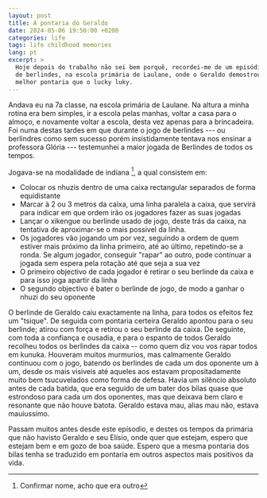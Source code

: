 ```yaml
---
layout: post
title: A pontaria do Geraldo
date: 2024-05-06 19:50:00 +0200
categories: life
tags: life childhood memories
lang: pt
excerpt: >
  Hoje depois do trabalho não sei bem porquê, recordei-me de um episódio no jogo
  de berlindes, na escola primária de Laulane, onde o Geraldo demostrou ter
  melhor pontaria que o lucky luky.
---
```


Andava eu na 7a classe, na escola primária de Laulane. Na altura a minha rotina
era bem simples, ir a escola pelas manhas, voltar a casa para o almoço, e
novamente voltar a escola, desta vez apenas para a brincadeira. Foi numa destas
tardes em que durante o jogo de berlindes --- ou berlindres como sem sucesso
porém insistidamente
tentava nos ensinar a professora Glória --- testemunhei a maior jogada de
Berlindes de todos os tempos.

Jogava-se na modalidade de indiana [^1], a qual consistem em:

- Colocar os nhuzis dentro de uma caixa rectangular separados de forma equidistante
- Marcar à 2 ou 3 metros da caixa, uma linha paralela a caixa, que servirá para
  indicar em que ordem irão os jogadores fazer as suas jogadas
- Lançar o xikengue ou berlinde usado de jogo, deste trás da caixa, na tentativa de aproximar-se o mais possivel da linha.
- Os jogadores vão jogando um por vez, seguindo a ordem de quem estiver mais
  próximo da linha primeiro, até ao último, repetindo-se a ronda. Se algum
  jogador, conseguir "rapar" ao outro, pode continuar a jogada sem espera pela
  rotação até que seja a sua  vez
- O primeiro objectivo de cada jogador é retirar o seu berlinde da caixa e para isso joga apartir da linha
- O segundo objectivo é bater o berlinde de jogo, de modo a ganhar o nhuzi do seu oponente

O berlinde de Geraldo caiu exactamente na linha, para todos os efeitos fez um
"tsique". De seguida com pontaria certeira Geraldo apontou para o seu berlinde;
atirou com força e retirou o seu berlinde da caixa. De seguinte, com toda a
confiança e ousadia, e para o espanto de todos Geraldo recolheu todos os
berlindes da caixa -- como quem diz vou vos rapar todos em kunuka. Houveram
muitos murmurios, mas calmamente Geraldo continuou com o jogo, batendo os
berlindes de cada um dos oponente um à um, desde os mais visiveis até aqueles
aos  estavam propositadamente muito bem tsucuvelados como forma de defesa. Havia
um silêncio absoluto antes de cada batida, que era seguido de um bater dos bilas
quase que estrondoso para cada um dos oponentes, mas que deixava bem claro e
resonante que
não houve batota. Geraldo estava mau, alias mau não, estava mauiussímo.

Passam muitos antes desde este epísodio, e destes os tempos da primária que não
havisto Geraldo e seu Elísio, onde quer que estejam, espero que estejam bem e em
gozo de boa saúde. Espero que a mesma pontaria dos bilas tenha se traduzido em
pontaria em outros aspectos mais positivos da vida.

<!-- Local Variables: -->
<!-- ispell-local-dictionary: "portuguese" -->
<!-- End: -->

[^1]: Confirmar nome, acho que era outro

